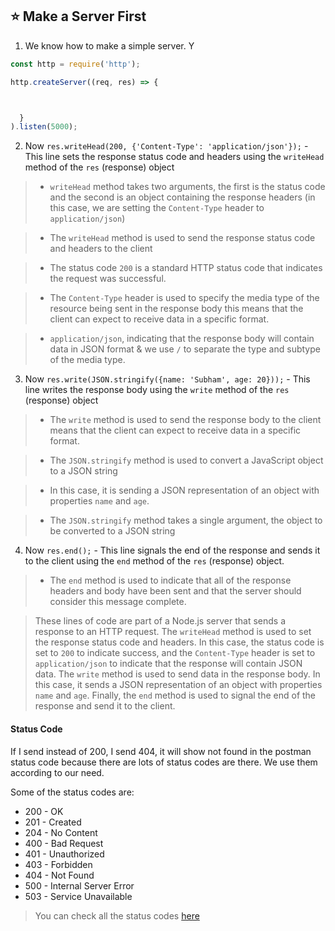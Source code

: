 
## ⭐ Make a Server First


1. We  know how to make a simple server. Y

 ```js
 const http = require('http');

 http.createServer((req, res) => {



   }
 ).listen(5000);
```

2. Now `res.writeHead(200, {'Content-Type': 'application/json'});` - This line sets the response status code and headers using the `writeHead` method of the `res` (response) object

 >  -  `writeHead` method takes two arguments, the first is the status code and the second is an object containing the response headers (in this case, we are setting the `Content-Type` header to `application/json`)

 >  -  The `writeHead` method is used to send the response status code and headers to the client

 >  -  The status code `200` is a standard HTTP status code that indicates the request was successful.

 >  -  The `Content-Type` header is used to specify the media type of the resource being sent in the response body this means that the client can expect to receive data in a specific format.

 >  -  `application/json`, indicating that the response body will contain data in JSON format & we use `/` to separate the type and subtype of the media type.

3. Now `res.write(JSON.stringify({name: 'Subham', age: 20}));` - This line writes the response body using the `write` method of the `res` (response) object

 >  -  The `write` method is used to send the response body to the client means that the client can expect to receive data in a specific format.

 >  -  The `JSON.stringify` method is used to convert a JavaScript object to a JSON string

 >  -  In this case, it is sending a JSON representation of an object with properties `name` and `age`.

 >  -  The `JSON.stringify` method takes a single argument, the object to be converted to a JSON string

 4. Now `res.end();` - This line signals the end of the response and sends it to the client using the `end` method of the `res` (response) object.

 >  -  The `end` method is used to indicate that all of the response headers and body have been sent and that the server should consider this message complete.



 > These lines of code are part of a Node.js server that sends a response to an HTTP request. The `writeHead` method is used to set the response status code and headers. In this case, the status code is set to `200` to indicate success, and the `Content-Type` header is set to `application/json` to indicate that the response will contain JSON data. The `write` method is used to send data in the response body. In this case, it sends a JSON representation of an object with properties `name` and `age`. Finally, the `end` method is used to signal the end of the response and send it to the client.




#### Status Code

If I send instead of 200, I send 404, it will show not found in the postman status code because there are lots of status codes are there. We use them according to our need.

Some of the status codes are:

- 200 - OK
- 201 - Created
- 204 - No Content
- 400 - Bad Request
- 401 - Unauthorized
- 403 - Forbidden
- 404 - Not Found
- 500 - Internal Server Error
- 503 - Service Unavailable


> You can check all the status codes [here](https://developer.mozilla.org/en-US/docs/Web/HTTP/Status)

